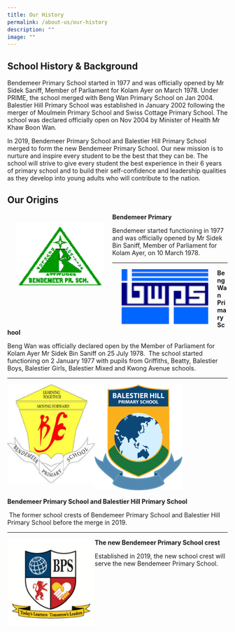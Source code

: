 ```yaml
---
title: Our History
permalink: /about-us/our-history
description: ""
image: ""
---
```

School History & Background
---------------------------

Bendemeer Primary School started in 1977 and was officially opened by Mr Sidek Saniff, Member of Parliament for Kolam Ayer on March 1978. Under PRIME, the school merged with Beng Wan Primary School on Jan 2004. Balestier Hill Primary School was established in January 2002 following the merger of Moulmein Primary School and Swiss Cottage Primary School. The school was declared officially open on Nov 2004 by Minister of Health Mr Khaw Boon Wan. 

  

In 2019, Bendemeer Primary School and Balestier Hill Primary School merged to form the new Bendemeer Primary School. Our new mission is to nurture and inspire every student to be the best that they can be. The school will strive to give every student the best experience in their 6 years of primary school and to build their self-confidence and leadership qualities as they develop into young adults who will contribute to the nation.  

  

Our Origins
-----------

<img 
		 src="/images/Bendemeer%20Logos/bendemeer-pri-1.png"
		 align="left"
		 style="width:200px; margin:20px"/> 
		 
**Bendemeer Primary**

Bendemeer started functioning in 1977 and was officially opened by Mr Sidek Bin Saniff, Member of Parliament for Kolam Ayer, on 10 March 1978.      

***

<img 
		 src="/images/Bendemeer%20Logos/Beng-Wan-Primary-2.png"
		 align="left"
		 style="width:200px; margin:0px 20px"/>
		 
**Beng Wan Primary School**

Beng Wan was officially declared open by the Member of Parliament for Kolam Ayer Mr Sidek Bin Saniff on 25 July 1978.  The school started functioning on 2 January 1977 with pupils from Griffiths, Beatty, Balestier Boys, Balestier Girls, Balestier Mixed and Kwong Avenue schools.

* * *

<img src="/images/Bendemeer%20Logos/Bendemeer-Primary-3.png"
		 style="width:200px; float:left"/>
		 
<img src="/images/Bendemeer%20Logos/Balestier-Hill-Primary-3.png"
		 style="width:200px"/>
		 
**Bendemeer Primary School and Balestier Hill Primary School**

 The former school crests of Bendemeer Primary School and Balestier Hill Primary School before the merge in 2019.
 
 * * *

<img src="/images/Bendemeer%20Logos/Bendemeer-Primary-Final.png"
		 align="left"
		 style="width:200px"/>
  
**The new Bendemeer Primary School crest**

Established in 2019, the new school crest will serve the new Bendemeer Primary School.
